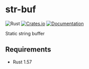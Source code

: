 # str-buf

![Rust](https://github.com/DoumanAsh/str-buf/workflows/Rust/badge.svg?branch=master)
[![Crates.io](https://img.shields.io/crates/v/str-buf.svg)](https://crates.io/crates/str-buf)
[![Documentation](https://docs.rs/str-buf/badge.svg)](https://docs.rs/crate/str-buf/)

Static string buffer

## Requirements

- Rust 1.57
